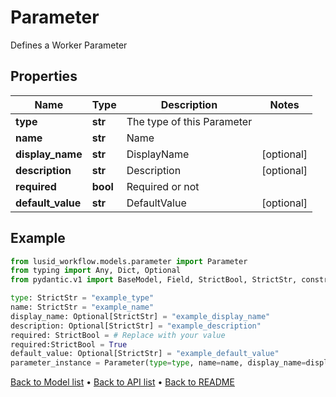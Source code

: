 # Parameter

Defines a Worker Parameter
## Properties
Name | Type | Description | Notes
------------ | ------------- | ------------- | -------------
**type** | **str** | The type of this Parameter | 
**name** | **str** | Name | 
**display_name** | **str** | DisplayName | [optional] 
**description** | **str** | Description | [optional] 
**required** | **bool** | Required or not | 
**default_value** | **str** | DefaultValue | [optional] 
## Example

```python
from lusid_workflow.models.parameter import Parameter
from typing import Any, Dict, Optional
from pydantic.v1 import BaseModel, Field, StrictBool, StrictStr, constr

type: StrictStr = "example_type"
name: StrictStr = "example_name"
display_name: Optional[StrictStr] = "example_display_name"
description: Optional[StrictStr] = "example_description"
required: StrictBool = # Replace with your value
required:StrictBool = True
default_value: Optional[StrictStr] = "example_default_value"
parameter_instance = Parameter(type=type, name=name, display_name=display_name, description=description, required=required, default_value=default_value)

```

[Back to Model list](../README.md#documentation-for-models) &#8226; [Back to API list](../README.md#documentation-for-api-endpoints) &#8226; [Back to README](../README.md)

